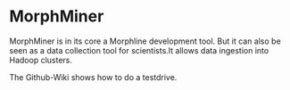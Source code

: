 MorphMiner
==========

MorphMiner is in its core a Morphline development tool. But it can also be seen as a data collection tool for scientists.It allows data ingestion into Hadoop clusters.

The Github-Wiki shows how to do a testdrive.

